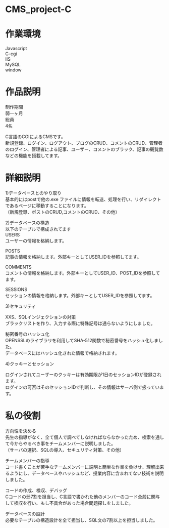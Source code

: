 # CMS_project-C

# 作業環境

Javascript  
C-cgi  
IIS  
MySQL  
window  

# 作品説明

制作期間  
  弱一ヶ月  
総員  
  4名  

C言語のCGIによるCMSです。  
新規登録、ログイン、ログアウト、ブログのCRUD、コメントのCRUD、管理者のログイン、管理者による記事、ユーザー、コメントのブラック、記事の観覧数などの機能を搭載してます。  



# 詳細説明

1)データベースとのやり取り  
基本的にはpostで他の.exe ファイルに情報を転送、処理を行い、リダイレクトであるページに移動することになります。  
（新規登録、ポストのCRUD,コメントのCRUD、その他）  

2)データベースの構造  
以下のテーブルで構成されてます  
  USERS  
  ユーザーの情報を格納します。  
  
  POSTS  
  記事の情報を格納します。外部キーとしてUSER_IDを参照してます。  
  
  COMMENTS  
  コメントの情報を格納します。外部キーとしてUSER_ID、POST_IDを参照してます。  
  
  SESSIONS  
  セッションの情報を格納します。外部キーとしてUSER_IDを参照してます。  

3)セキュリティ  

  XXS、SQLインジェクションの対策  
  ブラックリストを作り、入力する際に特殊記号は通らないようにしました。  

  秘密番号のハッシュ化  
  OPENSSLのライブラリを利用してSHA-512関数で秘密番号をハッシュ化しました。  
  データベースにはハッシュ化された情報で格納されます。  


4)クッキーとセッション  

ログインされてユーザーのクッキーは有効期限が1日のセッションIDが登録されます。  
ログインの可否はそのセッションIDで判断し、その情報はサーバ側で扱っています。  

# 私の役割  

方向性を決める  
  先生の指導がなく、全て個人で調べてしなければならなかったため、検索を通して今からやるべき事をチームメンバーに説明しました。  
  （サーバの選択、SQLの導入、セキュリティ対策、その他）  

チームメンバーの指導  
  コード書くことが苦手なチームメンバーに説明と簡単な作業を負けせ、理解出来るようにし、データベースやハッシュなど、授業内容に含まれてない技術を説明しました。  

コードの作成、検収、デバッグ  
  Cコードの弱7割を担当し、C言語で書かれた他のメンバーのコード全般に関与して検収を行い、もし不具合があった場合問題探しをしました。  

データベースの設計  
  必要なテーブルの構造設計を全て担当し、SQL文の7割以上を担当しました。  

  
  






